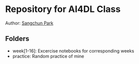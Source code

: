 # Repository for AI4DL Class
Author: [Sangchun Park](https://github.com/sangchun1)
## Folders
* week[1-16]: Excercise notebooks for corresponding weeks
* practice: Random practice of mine
